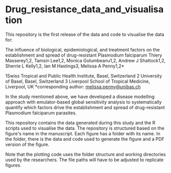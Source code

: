 # Drug_resistance_data_and_visualisation

This repository is the first release of the data and code to visualise the data for:

The influence of biological, epidemiological, and treatment factors on the establishment and spread of drug-resistant Plasmodium falciparum Thiery Masserey1,2, Tamsin Lee1,2, Monica Golumbeanu1,2, Andrew J Shattock1,2, Sherrie L Kelly1,2, Ian M Hastings3, Melissa A Penny1,2* 

1Swiss Tropical and Public Health Institute, Basel, Switzerland 
2 University of Basel, Basel, Switzerland 
3 Liverpool School of Tropical Medicine, Liverpool, UK 
*corresponding author: melissa.penny@unibas.ch


In the study mentioned above, we have developed a disease modelling approach with emulator-based global sensitivity analysis to systematically quantify which factors drive the establishment and spread of drug-resistant Plasmodium falciparum parasites.


This repository contains the data generated during this study and the R scripts used to visualise the data. The repository is structured based on the figure's name in the manuscript. Each figure has a folder with its name. In the folder, there is the data and code used to generate the figure and a PDF version of the figure.


Note that the plotting code uses the folder structure and working directories used by the researchers. The file paths will have to be adjusted to replicate figures.



